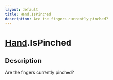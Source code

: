 ```yaml
---
layout: default
title: Hand.IsPinched
description: Are the fingers currently pinched?
---
```

# [Hand]({{site.url}}/Pages/Reference/Hand.html).IsPinched

## Description
Are the fingers currently pinched?

